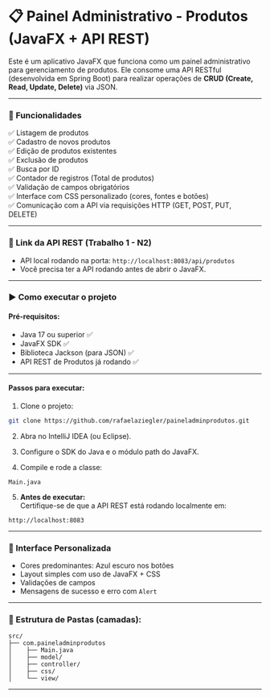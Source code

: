 # 📋 Painel Administrativo - Produtos (JavaFX + API REST)

Este é um aplicativo JavaFX que funciona como um painel administrativo para gerenciamento de produtos. Ele consome uma API RESTful (desenvolvida em Spring Boot) para realizar operações de **CRUD (Create, Read, Update, Delete)** via JSON.

---

### 🎯 Funcionalidades

✅ Listagem de produtos  
✅ Cadastro de novos produtos  
✅ Edição de produtos existentes  
✅ Exclusão de produtos  
✅ Busca por ID  
✅ Contador de registros (Total de produtos)  
✅ Validação de campos obrigatórios  
✅ Interface com CSS personalizado (cores, fontes e botões)  
✅ Comunicação com a API via requisições HTTP (GET, POST, PUT, DELETE)

---

### 🔗 Link da API REST (Trabalho 1 - N2)

- API local rodando na porta: `http://localhost:8083/api/produtos`
- Você precisa ter a API rodando antes de abrir o JavaFX.

---

### ▶️ Como executar o projeto

#### Pré-requisitos:

- Java 17 ou superior ✅  
- JavaFX SDK ✅  
- Biblioteca Jackson (para JSON) ✅  
- API REST de Produtos já rodando ✅  

---

#### Passos para executar:

1. Clone o projeto:

```bash
git clone https://github.com/rafaelaziegler/paineladminprodutos.git
```

2. Abra no IntelliJ IDEA (ou Eclipse).

3. Configure o SDK do Java e o módulo path do JavaFX.

4. Compile e rode a classe:

```
Main.java
```

5. **Antes de executar:**  
Certifique-se de que a API REST está rodando localmente em:

```
http://localhost:8083
```

---

### 🎨 Interface Personalizada

- Cores predominantes: Azul escuro nos botões  
- Layout simples com uso de JavaFX + CSS  
- Validações de campos  
- Mensagens de sucesso e erro com `Alert`

---

### 📁 Estrutura de Pastas (camadas):

```
src/
├── com.paineladminprodutos
│    ├── Main.java
│    ├── model/
│    ├── controller/
│    ├── css/
│    └── view/
```

---


